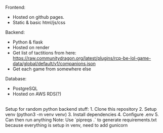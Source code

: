 


Frontend:
- Hosted on github pages.
- Static & basic html/js/css

Backend:
- Python & flask
- Hosted on render 
- Get list of tactitions from here: https://raw.communitydragon.org/latest/plugins/rcp-be-lol-game-data/global/default/v1/companions.json
- Get each game from somewhere else

Database:
- PostgreSQL
- Hosted on AWS RDS(?)







<setup>
<br>
Setup for random python backend stuff:
1. Clone this repository
2. Setup venv (python3 -m venv venv)
3. Install dependencies 
4. Configure .env
5. Can then run anything 
Note: Use `pipreqs .` to generate requirements.txt because everything is setup in venv, need to add gunicorn
</setup>